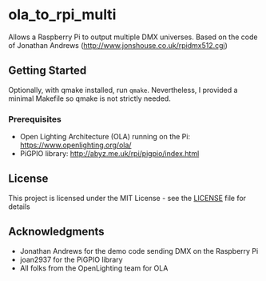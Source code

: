 # ola_to_rpi_multi

Allows a Raspberry Pi to output multiple DMX universes.
Based on the code of Jonathan Andrews (http://www.jonshouse.co.uk/rpidmx512.cgi)

## Getting Started

Optionally, with qmake installed, run ```qmake```. Nevertheless, I provided
a minimal Makefile so qmake is not strictly needed.

### Prerequisites

* Open Lighting Architecture (OLA) running on the Pi: https://www.openlighting.org/ola/
* PiGPIO library: http://abyz.me.uk/rpi/pigpio/index.html

## License

This project is licensed under the MIT License - see the [LICENSE](LICENSE) file for details

## Acknowledgments

* Jonathan Andrews for the demo code sending DMX on the Raspberry Pi
* joan2937 for the PiGPIO library
* All folks from the OpenLighting team for OLA


